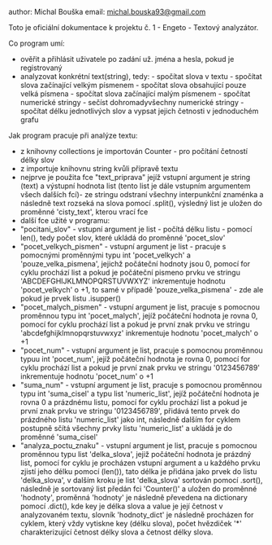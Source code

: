 author: Michal Bouška
email: michal.bouska93@gmail.com

Toto je oficiální dokumentace k projektu č. 1 - Engeto - Textový analyzátor.

Co program umí:
- ověřit a přihlásit uživatele po zadání už. jména a hesla, pokud je registrovaný
- analyzovat konkrétní text(string), tedy:
      - spočítat slova v textu
      - spočítat slova začínající velkým písmenem
      - spočítat slova obsahující pouze velká písmena
      - spočítat slova začínající malým písmenem
      - spočítat numerické stringy
      - sečíst dohromadyvšechny numerické stringy
      - spočítat délku jednotlivých slov a vypsat jejich četnosti v jednoduchém grafu

Jak program pracuje při analýze textu:
- z knihovny collections je importován Counter - pro počítání četností délky slov
- z importuje knihovnu string kvůli přípravě textu
- nejprve je použita fce "text_priprava" jejíž vstupní argument je string (text) a výstupní hodnota list (tento list je dále vstupním argumentem všech dalších fcí)- ze stringu odstraní všechny
  interpunkční znaménka a následně text rozseká na slova pomocí .split(), výsledný list je uložen do proměnné 'cisty_text', kterou vrací fce
- další fce užité v programu:
- "pocitani_slov" - vstupní argument je list - počítá délku listu - pomocí len(), tedy počet slov, které ukládá do proměnné 'pocet_slov'
- "pocet_velkych_pismen" - vstupní argument je list - pracuje s pomocnými proměnnými typu int 'pocet_velkych' a 'pouze_velka_pismena', jejichž počáteční hodnoty jsou 0, pomocí for cyklu prochází list a pokud je počáteční pismeno prvku ve stringu 'ABCDEFGHIJKLMNOPQRSTUVWXYZ' inkrementuje hodnotu 'pocet_velkych' o +1, to samé v případě 'pouze_velka_pismena' - zde ale pokud je prvek listu .isupper()
- "pocet_malych_pismen" - vstupní argument je list, pracuje s pomocnou proměnnou typu int 'pocet_malych', jejíž počáteční hodnota je rovna 0, pomocí for cyklu prochází list a pokud je první znak prvku ve stringu 'abcdefghijklmnopqrstuvwxyz' inkrementuje hodnotu 'pocet_malych' o +1
- "pocet_num" - vstupní argument je list, pracuje s pomocnou proměnnou typuu int 'pocet_num', jejíž počáteční hodnota je rovna 0, pomocí for cyklu prochází list a pokud je první znak prvku ve stringu '0123456789' inkrementuje hodnotu 'pocet_num' o +1
- "suma_num" - vstupní argument je list, pracuje s pomocnou proměnnou typu int 'suma_cisel' a typu list 'numeric_list', jejíž počáteční hodnota je rovna 0 a prázdnému listu, pomocí for cyklu prochází list a pokud je první znak prvku ve stringu '0123456789', přidává tento prvek do prázdného listu 'numeric_list' jako int, následně dalším for cyklem postupně sčítá všechny prvky listu 'numeric_list' a ukládá je do proměnné 'suma_cisel'
- "analyza_poctu_znaku" - vstupní argument je list, pracuje s pomocnou proměnnou typu list 'delka_slova', jejiž počáteční hodnota je prázdný list, pomocí for cyklu je procházen vstupní argument a u každého prvku zjistí jeho délku pomocí (len()), tato délka je přidána jako prvek do listu 'delka_slova', v dalším kroku je list 'delka_slova' sortován pomocí .sort(), následně je sortovaný list předán fci 'Counter()' a uložen do proměnné 'hodnoty', proměnná 'hodnoty' je následně převedena na dictionary pomocí .dict(), kde key je délka slova a value je její četnost v analyzovaném textu, slovník 'hodnoty_dict' je následně procházen for cyklem, který vždy vytiskne key (délku slova), počet hvězdiček '*' charakterizující četnost délky slova a četnost délky slova.
  

      
